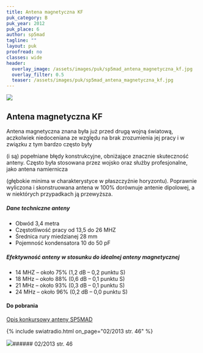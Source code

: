 ```yaml
---
title: Antena magnetyczna KF
puk_category: B
puk_year: 2012
puk_place: 6
author: sp5mad
tagline: ""
layout: puk
proofread: no
classes: wide
header:
  overlay_image: /assets/images/puk/sp5mad_antena_magnetyczna_kf.jpg
  overlay_filter: 0.5
  teaser: /assets/images/puk/sp5mad_antena_magnetyczna_kf.jpg
---
```






 



![](assets/data/img/projects/2012-6-0.jpg) 



Antena magnetyczna KF
---------------------





 Antena magnetyczna znana była już przed drugą wojną światową, aczkolwiek niedoceniana ze względu na brak zrozumienia jej pracy i w związku z tym bardzo często były

 (i są) popełniane błędy konstrukcyjne, obniżające znacznie skuteczność anteny. Często była stosowana przez wojsko oraz służby profesjonalne, jako antena namiernicza

 (głębokie minima w charakterystyce w płaszczyźnie horyzontu). Poprawnie wyliczona i skonstruowana antena w 100% dorównuje antenie dipolowej, a w niektórych przypadkach ją przewyższa.




##### Dane techniczne anteny




* Obwód 3,4 metra
* Częstotliwość pracy od 13,5 do 26 MHZ
* Średnica rury miedzianej 28 mm
* Pojemność kondensatora 10 do 50 pF




##### Efektywność anteny w stosunku do idealnej anteny magnetycznej




* 14 MHZ – około 75% (1,2 dB – 0,2 punktu S)
* 18 MHz – około 88% (0,6 dB – 0,1 punktu S)
* 21 MHz – około 93% (0,3 dB – 0,1 punktu S)
* 24 MHz – około 96% (0,2 dB – 0,0 punktu S)





#### Do pobrania

[Opis konkursowy anteny SP5MAD](assets/data/download/SP5MAD_Antena-magnetyczna-13.5-26-MHz.pdf)


{% include swiatradio.html on_page="02/2013 str. 46" %}

![](assets/img/logo/sr_logo_s.jpg)###### 02/2013 str. 46

 





 


